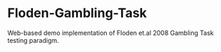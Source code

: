 # Floden-Gambling-Task
Web-based demo implementation of Floden et.al 2008 Gambling Task testing paradigm.
